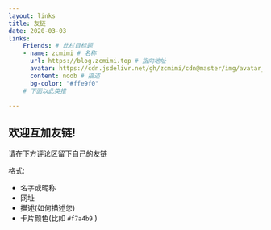 ```yaml
---
layout: links
title: 友链
date: 2020-03-03
links:
    Friends: # 此栏目标题
    - name: zcmimi # 名称
      url: https://blog.zcmimi.top # 指向地址
      avatar: https://cdn.jsdelivr.net/gh/zcmimi/cdn@master/img/avatar_2.webp # 头像
      content: noob # 描述
      bg-color: "#ffe9f0"
    # 下面以此类推

---
```


## 欢迎互加友链!

请在下方评论区留下自己的友链

格式:
- 名字或昵称
- 网址
- 描述(如何描述您)
- 卡片颜色(比如 `#f7a4b9` )
